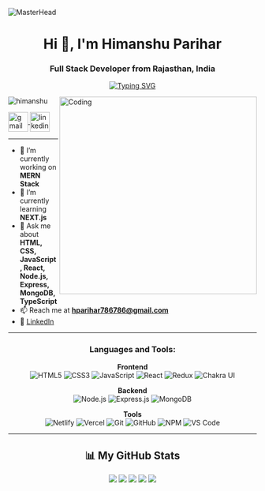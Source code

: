 ![MasterHead](https://repository-images.githubusercontent.com/588181932/e36ec678-7984-4cdd-8e4c-a3932772ff8e)

<h1 align="center">Hi 👋, I'm Himanshu Parihar</h1>
<h3 align="center">Full Stack Developer from Rajasthan, India</h3>

<p align="center">
<a href="https://git.io/typing-svg"><img src="https://readme-typing-svg.demolab.com?font=Fira+Code&size=24&duration=4000&pause=1000&color=FFFFFF&background=00000000&width=500&height=51&lines=Full+Stack+Web+Developer;MERN+Stack+Developer;Always+Learning+New+Things" alt="Typing SVG" /></a>
</p>

<img align="right" alt="Coding" width="400" src="https://img.etimg.com/thumb/width-1200,height-900,imgsize-638053,resizemode-75,msid-84146083/prime/technology-and-startups/booting-up-developer-economy-how-tech-startups-are-helping-coders-build-and-test-software-faster.jpg">

<p align="left">
 <img src="https://komarev.com/ghpvc/?username=HimanshuParihar99&label=Profile%20views&color=0e75b6&style=flat" alt="himanshu" />
</p>

<p align="left">
<a href="mailto:hparihar786786@gmail.com" target="blank">
<img align="center" src="https://img.icons8.com/color/48/gmail-new.png" alt="gmail" height="40" width="40" />
</a>
<a href="https://www.linkedin.com/in/himanshu-parihar-794816169/" target="blank">
<img align="center" src="https://img.icons8.com/color/48/linkedin-circled--v1.png" alt="linkedin" height="40" width="40" />
</a>
</p>

---

- 🔭 I’m currently working on **MERN Stack**
- 🌱 I’m currently learning **NEXT.js**
- 💬 Ask me about **HTML, CSS, JavaScript, React, Node.js, Express, MongoDB, TypeScript**
- 📫 Reach me at **hparihar786786@gmail.com**
- 🔗 [LinkedIn](https://www.linkedin.com/in/himanshu-parihar-794816169/)

---

<h3 align="center">Languages and Tools:</h3>

<div align="center">

**Frontend**  
<img src="https://img.shields.io/badge/html5-%23E34F26.svg?style=for-the-badge&logo=html5&logoColor=white" alt="HTML5" />
<img src="https://img.shields.io/badge/css3-%231572B6.svg?style=for-the-badge&logo=css3&logoColor=white" alt="CSS3" />
<img src="https://img.shields.io/badge/javascript-%23323330.svg?style=for-the-badge&logo=javascript&logoColor=%23F7DF1E" alt="JavaScript" />
<img src="https://img.shields.io/badge/react-%2320232A.svg?style=for-the-badge&logo=react&logoColor=%2361DAFB" alt="React" />
<img src="https://img.shields.io/badge/redux-%23764ABC.svg?style=for-the-badge&logo=redux&logoColor=white" alt="Redux" />
<img src="https://img.shields.io/badge/chakra%20ui-%234ED1C5.svg?style=for-the-badge&logo=chakraui&logoColor=white" alt="Chakra UI" />

**Backend**  
<img src="https://img.shields.io/badge/node.js-339933?style=for-the-badge&logo=node.js&logoColor=white" alt="Node.js" />
<img src="https://img.shields.io/badge/express.js-000000?style=for-the-badge&logo=express&logoColor=white" alt="Express.js" />
<img src="https://img.shields.io/badge/mongodb-%234ea94b.svg?style=for-the-badge&logo=mongodb&logoColor=white" alt="MongoDB" />

**Tools**  
<img src="https://img.shields.io/badge/netlify-%23000000.svg?style=for-the-badge&logo=netlify&logoColor=#00C7B7" alt="Netlify" />
<img src="https://img.shields.io/badge/vercel-%23000000.svg?style=for-the-badge&logo=vercel&logoColor=white" alt="Vercel" />
<img src="https://img.shields.io/badge/git-f44d27?style=for-the-badge&logo=git&logoColor=white" alt="Git" />
<img src="https://img.shields.io/badge/github-100000?style=for-the-badge&logo=github&logoColor=white" alt="GitHub" />
<img src="https://img.shields.io/badge/npm-%23000000.svg?style=for-the-badge&logo=npm&logoColor=white" alt="NPM" />
<img src="https://img.shields.io/badge/visual%20studio%20code-007ACC.svg?style=for-the-badge&logo=visualstudiocode&logoColor=white" alt="VS Code" />

</div>

---

<h2 align="center">📊 My GitHub Stats</h2>
<p align="center">
<img src="http://github-profile-summary-cards.vercel.app/api/cards/profile-details?username=HimanshuParihar99&theme=solarized_dark" />
<img src="http://github-profile-summary-cards.vercel.app/api/cards/repos-per-language?username=HimanshuParihar99&theme=solarized_dark" />
<img src="http://github-profile-summary-cards.vercel.app/api/cards/most-commit-language?username=HimanshuParihar99&theme=solarized_dark" />
<img src="http://github-profile-summary-cards.vercel.app/api/cards/stats?username=HimanshuParihar99&theme=solarized_dark" />
<img src="http://github-profile-summary-cards.vercel.app/api/cards/productive-time?username=HimanshuParihar99&theme=solarized_dark&utcOffset=8" />
</p>
